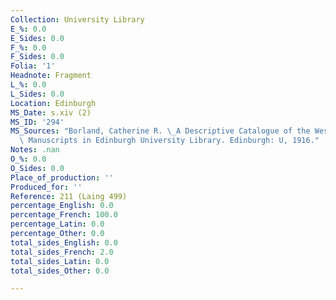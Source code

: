 ```yaml
---
Collection: University Library
E_%: 0.0
E_Sides: 0.0
F_%: 0.0
F_Sides: 0.0
Folia: '1'
Headnote: Fragment
L_%: 0.0
L_Sides: 0.0
Location: Edinburgh
MS_Date: s.xiv (2)
MS_ID: '294'
MS_Sources: "Borland, Catherine R. \_A Descriptive Catalogue of the Western Mediaeval\
  \ Manuscripts in Edinburgh University Library. Edinburgh: U, 1916."
Notes: .nan
O_%: 0.0
O_Sides: 0.0
Place_of_production: ''
Produced_for: ''
Reference: 211 (Laing 499)
percentage_English: 0.0
percentage_French: 100.0
percentage_Latin: 0.0
percentage_Other: 0.0
total_sides_English: 0.0
total_sides_French: 2.0
total_sides_Latin: 0.0
total_sides_Other: 0.0

---
```


